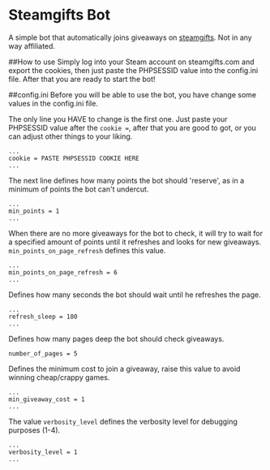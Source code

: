 # Steamgifts Bot

A simple bot that automatically joins giveaways on [steamgifts](steamgifts.com).
Not in any way affiliated.

##How to use
Simply log into your Steam account on steamgifts.com and export the cookies, then just paste the PHPSESSID value into the config.ini file. After that you are ready to start the bot! 

##config.ini
Before you will be able to use the bot, you have change some values in the config.ini file.  

The only line you HAVE to change is the first one. Just paste your PHPSESSID value after the `cookie =`, after that you are good to got, or you can adjust other things to your liking.
```
...
cookie = PASTE PHPSESSID COOKIE HERE
...
```
The next line defines how many points the bot should 'reserve', as in a minimum of points the bot can't undercut.
```
...
min_points = 1
...
```
When there are no more giveaways for the bot to check, it will try to wait for a specified amount of points until it refreshes and looks for new giveaways. `min_points_on_page_refresh` defines this value.
```
...
min_points_on_page_refresh = 6
...
```
Defines how many seconds the bot should wait until he refreshes the page.
```
...
refresh_sleep = 180
...
```
Defines how many pages deep the bot should check giveaways. 
```
number_of_pages = 5
```
Defines the minimum cost to join a giveaway, raise this value to avoid winning cheap/crappy games.
```
...
min_giveaway_cost = 1
...
```
The value `verbosity_level` defines the verbosity level for debugging purposes (1-4). 
```
...
verbosity_level = 1
...
```